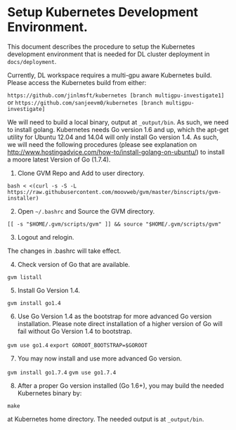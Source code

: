 # Setup Kubernetes Development Environment. 

This document describes the procedure to setup the Kubernetes development environment that is needed for DL cluster deployment in `docs/deployment`. 

Currently, DL workspace requires a multi-gpu aware Kubernetes build. Please access the Kubernetes build from either:

  `https://github.com/jinlmsft/kubernetes [branch multigpu-investigate1]`
or `https://github.com/sanjeevm0/kubernetes [branch multigpu-investigate]`

We will need to build a local binary, output at `_output/bin`. As such, we need to install golang. Kubernetes needs Go version 1.6 and up, which the apt-get utility for Ubuntu 12.04 and 14.04 will only install Go version 1.4. As such, we will need the following procedures (please see explanation on http://www.hostingadvice.com/how-to/install-golang-on-ubuntu/) to install a moore latest Version of Go  (1.7.4). 

1. Clone GVM Repo and Add to user directory.

  `bash < <(curl -s -S -L https://raw.githubusercontent.com/moovweb/gvm/master/binscripts/gvm-installer)`

2. Open `~/.bashrc` and Source the GVM directory. 

  `[[ -s "$HOME/.gvm/scripts/gvm" ]] && source "$HOME/.gvm/scripts/gvm"`

3. Logout and relogin. 

  The changes in .bashrc will take effect.

4. Check version of Go that are available.  

  `gvm listall`

5. Install Go Version 1.4.

  `gvm install go1.4`

6. Use Go Version 1.4 as the bootstrap for more advanced Go version installation. 
Please note direct installation of a higher version of Go will fail without Go Version 1.4 to bootstrap. 

  `gvm use go1.4`
  `export GOROOT_BOOTSTRAP=$GOROOT`

7. You may now install and use more advanced Go version. 

  `gvm install go1.7.4`
  `gvm use go1.7.4`

8. After a proper Go version installed (Go 1.6+), you may build the needed Kubernetes binary by:

  `make`

at Kubernetes home directory. The needed output is at `_output/bin`. 
